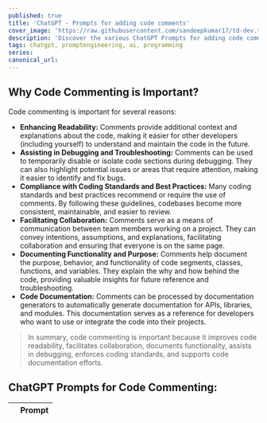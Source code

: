 ```yaml
---
published: true
title: 'ChatGPT - Prompts for adding code comments'
cover_image: 'https://raw.githubusercontent.com/sandeepkumar17/td-dev.to/master/assets/blog-cover/open-ai-chat-gpt.jpg'
description: 'Discover the various ChatGPT Prompts for adding code comments'
tags: chatgpt, promptengineering, ai, programming
series:
canonical_url:
---
```


## Why Code Commenting is Important?

Code commenting is important for several reasons:
* **Enhancing Readability:** Comments provide additional context and explanations about the code, making it easier for other developers (including yourself) to understand and maintain the code in the future.
* **Assisting in Debugging and Troubleshooting:** Comments can be used to temporarily disable or isolate code sections during debugging. They can also highlight potential issues or areas that require attention, making it easier to identify and fix bugs.
* **Compliance with Coding Standards and Best Practices:** Many coding standards and best practices recommend or require the use of comments. By following these guidelines, codebases become more consistent, maintainable, and easier to review.
* **Facilitating Collaboration:** Comments serve as a means of communication between team members working on a project. They can convey intentions, assumptions, and explanations, facilitating collaboration and ensuring that everyone is on the same page.
* **Documenting Functionality and Purpose:** Comments help document the purpose, behavior, and functionality of code segments, classes, functions, and variables. They explain the why and how behind the code, providing valuable insights for future reference and troubleshooting.
* **Code Documentation:** Comments can be processed by documentation generators to automatically generate documentation for APIs, libraries, and modules. This documentation serves as a reference for developers who want to use or integrate the code into their projects.

> In summary, code commenting is important because it improves code readability, facilitates collaboration, documents functionality, assists in debugging, enforces coding standards, and supports code documentation efforts.

## ChatGPT Prompts for Code Commenting:

|  | Prompt |
| --- | --- |
